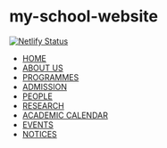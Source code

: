 # my-school-website
[![Netlify Status](https://api.netlify.com/api/v1/badges/45fd6bf8-c740-4e88-a005-fb5ac8427971/deploy-status)](https://app.netlify.com/sites/spontaneous-bienenstitch-b06c0a/deploys)



<nav class="bg-gray-50 dark:bg-gray-700">
    <div class="max-w-screen-xl px-4 py-3 mx-auto">
        <div class="flex items-center">
            <ul class="flex flex-row font-medium mt-0 mr-6 space-x-8 text-sm">
                <li>
                    <a href="/" class="text-gray-900 dark:text-white hover:underline" aria-current="page">HOME</a>
                </li>
                <li>
                    <a href="/about-department" class="text-gray-900 dark:text-white hover:underline">ABOUT US</a>
                </li>
                <li>
                    <a href="/programmes" class="text-gray-900 dark:text-white hover:underline">PROGRAMMES</a>
                </li>
                <li>
                    <a href="/admission" class="text-gray-900 dark:text-white hover:underline">ADMISSION</a>
                </li>
                <li>
                    <a href="/people" class="text-gray-900 dark:text-white hover:underline">PEOPLE</a>
                </li>
                <li>
                    <a href="/research" class="text-gray-900 dark:text-white hover:underline">RESEARCH</a>
                </li>
                <li>
                    <a href="/academic-calendar" class="text-gray-900 dark:text-white hover:underline">ACADEMIC CALENDAR</a>
                </li>
                <li>
                    <a href="/events" class="text-gray-900 dark:text-white hover:underline">EVENTS</a>
                </li>
                <li>
                    <a href="/notices" class="text-gray-900 dark:text-white hover:underline relative">NOTICES</a>
                </li>
            </ul>
        </div>
    </div>
</nav>
